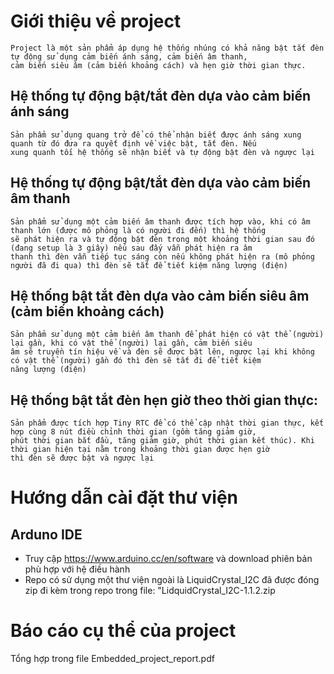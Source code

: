# Giới thiệu về project
    Project là một sản phẩm áp dụng hệ thống nhúng có khả năng bật tắt đèn tự động sử dụng cảm biến ánh sáng, cảm biến âm thanh, 
    cảm biến siêu âm (cảm biến khoảng cách) và hẹn giờ thời gian thực.
## Hệ thống tự động bật/tắt đèn dựa vào cảm biến ánh sáng
    Sản phẩm sử dụng quang trở để có thể nhận biết được ánh sáng xung quanh từ đó đưa ra quyết định về việc bật, tắt đèn. Nếu 
    xung quanh tối hệ thống sẽ nhận biết và tự động bật đèn và ngược lại
## Hệ thống tự động bật/tắt đèn dựa vào cảm biến âm thanh
    Sản phẩm sử dụng một cảm biến âm thanh được tích hợp vào, khi có âm thanh lớn (được mô phỏng là có người đi đến) thì hệ thống
    sẽ phát hiện ra và tự động bật đèn trong một khoảng thời gian sau đó (đang setup là 3 giây) nếu sau đấy vẫn phát hiện ra âm 
    thanh thì đèn vẫn tiếp tục sáng còn nếu không phát hiện ra (mô phỏng người đã đi qua) thì đèn sẽ tắt để tiết kiệm năng lượng (điện)
## Hệ thống bật tắt đèn dựa vào cảm biến siêu âm (cảm biến khoảng cách)
    Sản phẩm sử dụng một cảm biến âm thanh để phát hiện có vật thể (người) lại gần, khi có vật thể (người) lại gần, cảm biến siêu 
    âm sẽ truyền tín hiệu về và đèn sẽ được bật lên, ngược lại khi không có vật thể (người) gần đó thì đèn sẽ tắt đi để tiết kiệm 
    năng lượng (điện)
## Hệ thống bật tắt đèn hẹn giờ theo thời gian thực:
    Sản phẩm được tích hợp Tiny RTC để có thể cập nhật thời gian thực, kết hợp cùng 8 nút điều chỉnh thời gian (gồm tăng giảm giờ, 
    phút thời gian bắt đầu, tăng giảm giờ, phút thời gian kết thúc). Khi thời gian hiện tại nằm trong khoảng thời gian được hẹn giờ 
    thì đèn sẽ được bật và ngược lại
# Hướng dẫn cài đặt thư viện
## Arduno IDE
 - Truy cập https://www.arduino.cc/en/software và download phiên bản phù hợp với hệ điều hành
 - Repo có sử dụng một thư viện ngoài là LiquidCrystal_I2C đã được đóng zip đi kèm trong repo trong file: "LidquidCrystal_I2C-1.1.2.zip
# Báo cáo cụ thể của project
 Tổng hợp trong file Embedded_project_report.pdf
